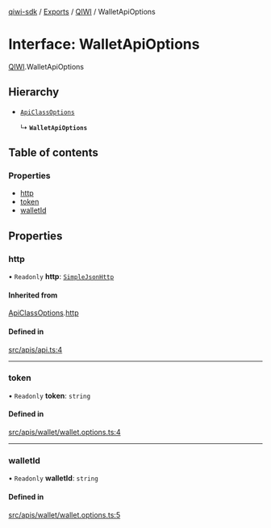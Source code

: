 [qiwi-sdk](../README.md) / [Exports](../modules.md) / [QIWI](../modules/QIWI.md) / WalletApiOptions

# Interface: WalletApiOptions

[QIWI](../modules/QIWI.md).WalletApiOptions

## Hierarchy

- [`ApiClassOptions`](internal_.ApiClassOptions.md)

  ↳ **`WalletApiOptions`**

## Table of contents

### Properties

- [http](QIWI.WalletApiOptions.md#http)
- [token](QIWI.WalletApiOptions.md#token)
- [walletId](QIWI.WalletApiOptions.md#walletid)

## Properties

### http

• `Readonly` **http**: [`SimpleJsonHttp`](../classes/internal_.SimpleJsonHttp.md)

#### Inherited from

[ApiClassOptions](internal_.ApiClassOptions.md).[http](internal_.ApiClassOptions.md#http)

#### Defined in

[src/apis/api.ts:4](https://github.com/AlexXanderGrib/node-qiwi-sdk/blob/285ce1c/src/apis/api.ts#L4)

___

### token

• `Readonly` **token**: `string`

#### Defined in

[src/apis/wallet/wallet.options.ts:4](https://github.com/AlexXanderGrib/node-qiwi-sdk/blob/285ce1c/src/apis/wallet/wallet.options.ts#L4)

___

### walletId

• `Readonly` **walletId**: `string`

#### Defined in

[src/apis/wallet/wallet.options.ts:5](https://github.com/AlexXanderGrib/node-qiwi-sdk/blob/285ce1c/src/apis/wallet/wallet.options.ts#L5)
